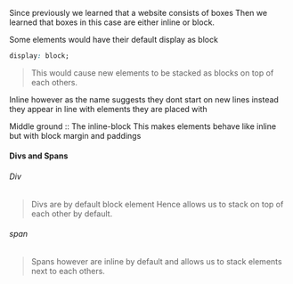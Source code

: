 Since previously we learned that a website consists of boxes
Then we learned that boxes in this case are either inline or block.

Some elements would have their default display as block

```css
display: block;
```
> This would cause new elements to be stacked as blocks on top of each others.

Inline however as the name suggests they dont start on new lines instead 
they appear in line with elements they are placed with

Middle ground :: The inline-block
This makes elements behave like inline but with block margin and paddings

#### Divs and Spans

###### Div
> Divs are by default block element Hence allows us to stack on top of 
each other by default.

###### span
> Spans however are inline by default and allows us to stack elements 
next to each others.
